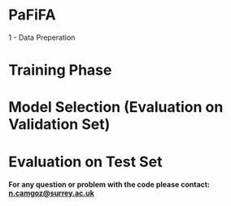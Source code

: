 # PaFiFA

1 - Data Preperation


# Training Phase

# Model Selection (Evaluation on Validation Set)

# Evaluation on Test Set

#### For any question or problem with the code please contact: n.camgoz@surrey.ac.uk
